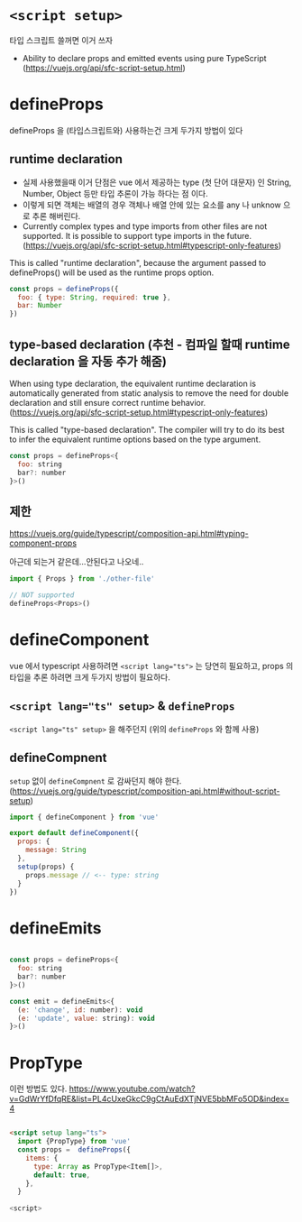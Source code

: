 # `<script setup>`
타입 스크립트 쓸꺼면 이거 쓰자 
- Ability to declare props and emitted events using pure TypeScript
(https://vuejs.org/api/sfc-script-setup.html)



# defineProps
defineProps 을 (타입스크립트와) 사용하는건 크게 두가지 방법이 있다 
## runtime declaration
- 실제 사용했을때 이거 단점은 vue 에서 제공하는 type (첫 단어 대문자) 인 String, Number, Object 등만 타입 추론이 가능 하다는 점 이다. 
- 이렇게 되면 객체는 배열의 경우 객체나 배열 안에 있는 요소를 any 나 unknow 으로 추론 해버린다. 
- Currently complex types and type imports from other files are not supported. It is possible to support type imports in the future. (https://vuejs.org/api/sfc-script-setup.html#typescript-only-features)
  
This is called "runtime declaration", because the argument passed to defineProps() will be used as the runtime props option.
```js
const props = defineProps({
  foo: { type: String, required: true },
  bar: Number
})
```
## type-based declaration (추천 - 컴파일 할때 runtime declaration 을 자동 추가 해줌)
When using type declaration, the equivalent runtime declaration is automatically generated from static analysis to remove the need for double declaration and still ensure correct runtime behavior.
(https://vuejs.org/api/sfc-script-setup.html#typescript-only-features)

This is called "type-based declaration". The compiler will try to do its best to infer the equivalent runtime options based on the type argument.
```js
const props = defineProps<{
  foo: string
  bar?: number
}>()

```

## 제한
https://vuejs.org/guide/typescript/composition-api.html#typing-component-props

아근데 되는거 같은데...안된다고 나오네..
```js
import { Props } from './other-file'

// NOT supported
defineProps<Props>()
```


# defineComponent
vue 에서 typescript 사용하려면 
`<script lang="ts">` 는 당연히 필요하고, 
props 의 타입을 추론 하려면 크게 두가지 방법이 필요하다. 

## `<script lang="ts" setup>`  & `defineProps`
`<script lang="ts" setup>` 을 해주던지 (위의 `defineProps` 와 함께 사용)

## defineCompnent
`setup` 없이 `defineCompnent` 로 감싸던지 해야 한다. (https://vuejs.org/guide/typescript/composition-api.html#without-script-setup)

```js
import { defineComponent } from 'vue'

export default defineComponent({
  props: {
    message: String
  },
  setup(props) {
    props.message // <-- type: string
  }
})


```

# defineEmits
```js

const props = defineProps<{
  foo: string
  bar?: number
}>()

const emit = defineEmits<{
  (e: 'change', id: number): void
  (e: 'update', value: string): void
}>()

```


# PropType
이런 방법도 있다.
https://www.youtube.com/watch?v=GdWrYfDfqRE&list=PL4cUxeGkcC9gCtAuEdXTjNVE5bbMFo5OD&index=4

```html

<script setup lang="ts">
  import {PropType} from 'vue'
  const props =  defineProps({
    items: {
      type: Array as PropType<Item[]>,
      default: true,
    },
  }
  
<script>
```